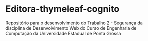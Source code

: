 # Editora-thymeleaf-cognito
Repositório para o desenvolvimento do Trabalho 2 - Segurança da disciplina de Desenvolvimento Web do Curso de Engenharia de Computação da Universidade Estadual de Ponta Grossa
